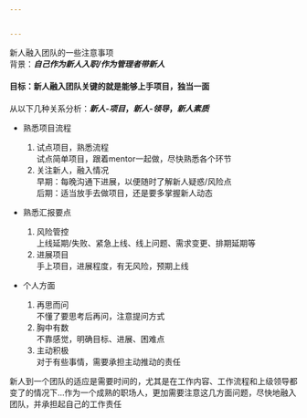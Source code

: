 ```yaml
---


---
```


<p>新人融入团队的一些注意事项<br>
背景：<em><strong>自己作为新人入职/作为管理者带新人</strong></em></p>
<h4 id="目标：新人融入团队关键的就是能够上手项目，独当一面">目标：新人融入团队关键的就是能够上手项目，独当一面</h4>
<p>从以下几种关系分析：<strong><em>新人-项目</em>，<em>新人-领导</em>，<em>新人素质</em></strong></p>
<ul>
<li>
<p>熟悉项目流程</p>
<ol>
<li>试点项目，熟悉流程<br>
试点简单项目，跟着mentor一起做，尽快熟悉各个环节</li>
<li>关注新人，融入情况<br>
早期：每晚沟通下进展，以便随时了解新人疑惑/风险点<br>
后期：适当放手去做项目，还是要多掌握新人动态</li>
</ol>
</li>
<li>
<p>熟悉汇报要点</p>
<ol>
<li>风险管控<br>
上线延期/失败、紧急上线、线上问题、需求变更、排期延期等</li>
<li>进展项目<br>
手上项目，进展程度，有无风险，预期上线</li>
</ol>
</li>
<li>
<p>个人方面</p>
<ol>
<li>再思而问<br>
不懂了要思考后再问，注意提问方式</li>
<li>胸中有数<br>
不靠感觉，明确目标、进展、困难点</li>
<li>主动积极<br>
对于有些事情，需要承担主动推动的责任</li>
</ol>
</li>
</ul>
<p>新人到一个团队的适应是需要时间的，尤其是在工作内容、工作流程和上级领导都变了的情况下…作为一个成熟的职场人，更加需要注意这几方面问题，尽快地融入团队，并承担起自己的工作责任</p>

